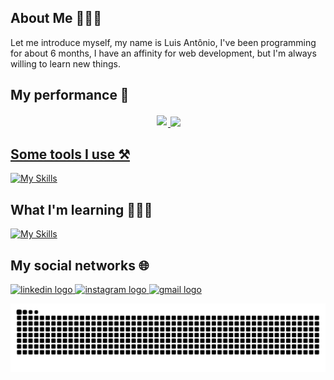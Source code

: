 ## About Me 🙋🏻‍♂️

Let me introduce myself, my name is Luis Antônio, I've been programming for about 6 months, I have an affinity for web development, but I'm always willing to learn new things.

## My performance 💪

<div style="display:flex;justify-content:center;">
  <a href="https://github.com/NetoGambogi" target="_blank">
  <img style="margin:2px;" height="180em" src="https://github-readme-stats-git-masterrstaa-rickstaa.vercel.app/api?username=cauaneb&show_icons=true&theme=github_dark&include_all_commits=true&count_private=true"/>
  <img  height="180em" src="https://github-readme-stats-git-masterrstaa-rickstaa.vercel.app/api/top-langs/?username=cauaneb&layout=compact&langs_count=7&theme=github_dark"/>
</div>

## Some tools I use ⚒️
[![My Skills](https://skillicons.dev/icons?i=js,html,css,nodejs,express,mongodb)](https://skillicons.dev)

## What I'm learning 👨🏻‍🏫
[![My Skills](https://skillicons.dev/icons?i=ts,jest,mysql,postgres,nextjs,react,gcp,docker)](https://skillicons.dev)

## My social networks 🌐

<a href="https://www.linkedin.com/in/luis-ant%C3%B4nio-gambogi-ferreira-neto-35b4702b1/" target="_blank">
  <img src="https://img.shields.io/static/v1?message=LinkedIn&logo=linkedin&label=&color=0077B5&logoColor=white&labelColor=&style=for-the-badge" height="25" alt="linkedin logo"  />
</a>

<a href="https://www.instagram.com/neto.gambogi/" target="_blank">
  <img src="https://img.shields.io/static/v1?message=Instagram&logo=instagram&label=&color=E4405F&logoColor=white&labelColor=&style=for-the-badge" height="25" alt="instagram logo"  />
</a>

<a href="mailto:cauaneduardoborges@gmail.com" target="_blank">
  <img src="https://img.shields.io/static/v1?message=Email&logo=gmail&label=&color=ff0000&logoColor=white&labelColor=&style=for-the-badge" height="25" alt="gmail logo"  />
</a>


![github contribution grid snake animation](https://raw.githubusercontent.com/cauaneb/cauaneb/output/github-contribution-grid-snake-dark.svg#gh-dark-mode-only)
